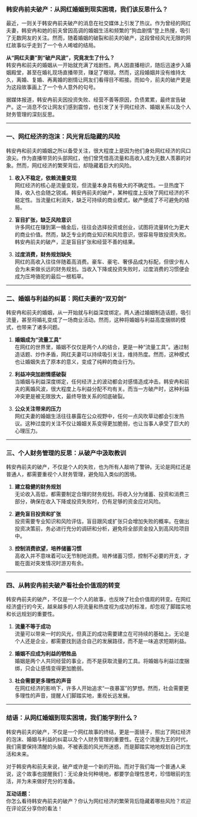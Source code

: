 ### 韩安冉前夫破产：从网红婚姻到现实困境，我们该反思什么？

最近，一则关于韩安冉前夫破产的消息在社交媒体上引发了热议。作为曾经的网红夫妻，韩安冉和她的前夫曾因高调的婚姻生活和频繁的“狗血剧情”登上热搜，吸引了无数网友的关注。然而，随着婚姻的破裂和前夫的破产，这段曾经风光无限的网红故事似乎走到了一个令人唏嘘的结局。

**从“网红夫妻”到“破产风波”，究竟发生了什么？**  
韩安冉和前夫的婚姻从一开始就充满了戏剧性。两人因直播相识，随后迅速步入婚姻殿堂，甚至在婚礼现场直播带货，赚足了眼球。然而，这段婚姻并没有维持太久，离婚、复婚、再离婚的剧情让网友们看得目不暇接。而如今，前夫的破产更是为这段故事画上了一个令人意外的句号。

据媒体报道，韩安冉前夫因投资失败、经营不善等原因，负债累累，最终宣告破产。这一消息不仅让网友们感到震惊，也引发了关于网红经济、婚姻关系以及个人财务管理的深刻反思。

---

### **一、网红经济的泡沫：风光背后隐藏的风险**

韩安冉和前夫的婚姻之所以备受关注，很大程度上是因为他们身处网红经济的风口浪尖。作为直播带货的头部网红，他们曾凭借高流量和高收入成为无数人羡慕的对象。然而，网红经济的繁荣背后，却隐藏着巨大的风险。

1. **收入不稳定，依赖流量变现**  
   网红经济的核心是流量变现，但流量本身具有极大的不确定性。一旦热度下降，收入也会随之锐减。韩安冉前夫的破产，某种程度上反映了网红经济的不稳定性。当流量红利消失，缺乏可持续的商业模式，破产便成了不可避免的结局。

2. **盲目扩张，缺乏风险意识**  
   许多网红在赚到第一桶金后，往往会选择投资或创业，试图将流量转化为更大的商业价值。然而，缺乏专业的商业知识和风险意识，很容易导致投资失败。韩安冉前夫的破产，正是盲目扩张和经营不善的结果。

3. **过度消费，财务规划缺失**  
   网红的高收入往往伴随着高消费。豪车、豪宅、奢侈品成为标配，但很少有人会为未来做长远的财务规划。当收入下降或投资失败时，过度消费的习惯便会成为压垮骆驼的最后一根稻草。

---

### **二、婚姻与利益的纠葛：网红夫妻的“双刃剑”**

韩安冉和前夫的婚姻，从一开始就与利益深度绑定。两人通过婚姻制造话题，吸引流量，甚至将婚礼变成了一场商业活动。然而，这种将婚姻与利益高度捆绑的模式，也带来了诸多问题。

1. **婚姻成为“流量工具”**  
   在网红的世界里，婚姻不仅仅是两个人的结合，更是一种“流量工具”。通过制造话题、炒作矛盾，网红夫妻可以持续吸引关注，维持热度。然而，这种模式也让婚姻失去了原本的意义，变成了纯粹的商业行为。

2. **利益冲突加剧情感破裂**  
   当婚姻与利益深度绑定，任何经济上的波动都会对感情造成冲击。韩安冉和前夫的离婚风波，很大程度上与利益分配不均有关。而当一方破产时，这种利益冲突更是被无限放大，最终导致关系的彻底破裂。

3. **公众关注带来的压力**  
   网红夫妻的婚姻生活往往暴露在公众视野中，任何一点风吹草动都会引发热议。这种过度的关注不仅让婚姻关系变得更加脆弱，也让当事人承受了巨大的心理压力。

---

### **三、个人财务管理的反思：从破产中汲取教训**

韩安冉前夫的破产，不仅是个人的失败，也为所有人敲响了警钟。无论是网红还是普通人，都需要重视个人财务管理，避免陷入类似的困境。

1. **建立稳健的财务规划**  
   无论收入高低，都需要制定合理的财务规划。将收入分为储蓄、投资和消费三部分，确保在收入下降或投资失败时，仍有足够的资金应对风险。

2. **避免盲目投资和扩张**  
   投资需要专业知识和风险评估，盲目跟风或扩张只会增加失败的概率。在做出投资决策前，务必进行充分的调研和分析，避免将全部资金投入到高风险项目中。

3. **控制消费欲望，培养储蓄习惯**  
   高收入并不意味着可以无节制地消费。培养储蓄习惯，控制不必要的开支，才能在面对突发情况时游刃有余。

---

### **四、从韩安冉前夫破产看社会价值观的转变**

韩安冉前夫的破产，不仅是一个个人的故事，也反映了社会价值观的转变。在网红经济盛行的今天，越来越多的人将流量和热度视为成功的标准，却忽视了脚踏实地和长远规划的重要性。

1. **流量不等于成功**  
   流量可以带来一时的风光，但真正的成功需要建立在可持续的基础上。无论是个人还是企业，都需要找到适合自己的发展路径，而不是一味追求短期利益。

2. **婚姻不应成为利益的牺牲品**  
   婚姻是两个人共同经营的事业，而不是获取流量的工具。将婚姻与利益过度捆绑，只会让感情变得更加脆弱。

3. **社会需要更多理性的声音**  
   在网红经济的影响下，许多人开始追求“一夜暴富”的梦想。然而，社会需要更多理性的声音，提醒人们脚踏实地，重视长远发展。

---

### **结语：从网红婚姻到现实困境，我们能学到什么？**

韩安冉前夫的破产，不仅是一个网红故事的终结，更是一面镜子，照出了网红经济的泡沫、婚姻与利益的纠葛以及个人财务管理的重要性。在这个流量为王的时代，我们需要保持清醒的头脑，不被表面的风光所迷惑，而是脚踏实地地规划自己的生活和未来。

对于韩安冉和前夫来说，破产或许是一个新的开始。而对于我们每一个普通人来说，这个故事也提醒我们：无论身处何种境地，都要学会理性思考，珍惜眼前的生活，并为未来做好充分的准备。

**互动话题：**  
你怎么看待韩安冉前夫的破产？你认为网红经济的繁荣背后隐藏着哪些风险？欢迎在评论区分享你的看法！